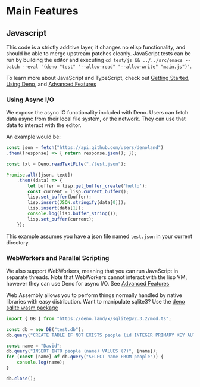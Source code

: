 # Main Features

## Javascript

This code is a strictly additive layer, it changes no elisp functionality, and should be able to merge upstream patches cleanly. JavaScript tests can be run by building the editor and executing `cd test/js && ../../src/emacs --batch --eval '(deno "test" "--allow-read" "--allow-write" "main.js")'`.

To learn more about JavaScript and TypeScript, check out [Getting Started](./getting-started.md), [Using Deno](./using-deno.md), and [Advanced Features](./adv-features.md)

### Using Async I/O

We expose the async IO functionality included with Deno. Users can fetch data async from their local file system, or the network. They can use that data to interact with the editor. 

An example would be:

``` js
const json = fetch("https://api.github.com/users/denoland")
.then((response) => { return response.json(); });

const txt = Deno.readTextFile("./test.json");

Promise.all([json, text])
    .then((data) => {
        let buffer = lisp.get_buffer_create('hello');
        const current = lisp.current_buffer();
        lisp.set_buffer(buffer);
        lisp.insert(JSON.stringify(data[0]));
        lisp.insert(data[1]);
        console.log(lisp.buffer_string());
        lisp.set_buffer(current);
    });
```
This example assumes you have a json file named `test.json` in your current directory.

### WebWorkers and Parallel Scripting

We also support WebWorkers, meaning that you can run JavaScript in separate threads. Note that WebWorkers cannot interact with the lisp VM, however they can use Deno for async I/O. See [Advanced Features](./adv-features.md)

Web Assembly allows you to perform things normally handled by native libraries with easy distribution. Want to manipulate sqlite3? Use the [deno sqlite wasm package](https://deno.land/x/sqlite@v2.3.2/mod.ts)

``` js
import { DB } from "https://deno.land/x/sqlite@v2.3.2/mod.ts";

const db = new DB("test.db");
db.query("CREATE TABLE IF NOT EXISTS people (id INTEGER PRIMARY KEY AUTOINCREMENT, name TEXT)");

const name = "David";
db.query("INSERT INTO people (name) VALUES (?)", [name]);
for (const [name] of db.query("SELECT name FROM people")) {
    console.log(name);
}

db.close();
```
